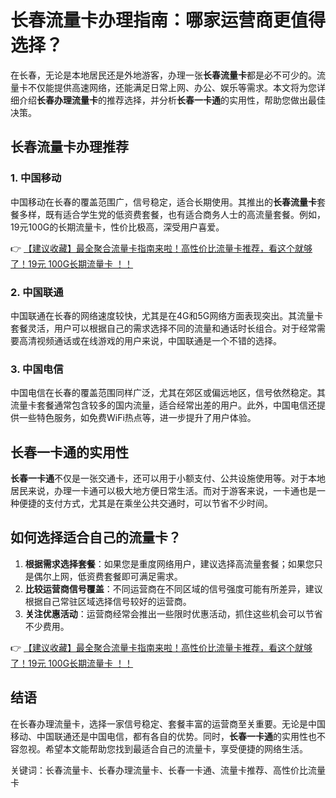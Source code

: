 # 长春流量卡办理指南：哪家运营商更值得选择？

在长春，无论是本地居民还是外地游客，办理一张**长春流量卡**都是必不可少的。流量卡不仅能提供高速网络，还能满足日常上网、办公、娱乐等需求。本文将为您详细介绍**长春办理流量卡**的推荐选择，并分析**长春一卡通**的实用性，帮助您做出最佳决策。

## 长春流量卡办理推荐

### 1. 中国移动
中国移动在长春的覆盖范围广，信号稳定，适合长期使用。其推出的**长春流量卡**套餐多样，既有适合学生党的低资费套餐，也有适合商务人士的高流量套餐。例如，19元100G的长期流量卡，性价比极高，深受用户喜爱。

👉 [【建议收藏】最全聚合流量卡指南来啦！高性价比流量卡推荐，看这个就够了！19元 100G长期流量卡 ！！](https://bit.ly/Liuliangka)

### 2. 中国联通
中国联通在长春的网络速度较快，尤其是在4G和5G网络方面表现突出。其流量卡套餐灵活，用户可以根据自己的需求选择不同的流量和通话时长组合。对于经常需要高清视频通话或在线游戏的用户来说，中国联通是一个不错的选择。

### 3. 中国电信
中国电信在长春的覆盖范围同样广泛，尤其在郊区或偏远地区，信号依然稳定。其流量卡套餐通常包含较多的国内流量，适合经常出差的用户。此外，中国电信还提供一些特色服务，如免费WiFi热点等，进一步提升了用户体验。

## 长春一卡通的实用性

**长春一卡通**不仅是一张交通卡，还可以用于小额支付、公共设施使用等。对于本地居民来说，办理一卡通可以极大地方便日常生活。而对于游客来说，一卡通也是一种便捷的支付方式，尤其是在乘坐公共交通时，可以节省不少时间。

## 如何选择适合自己的流量卡？

1. **根据需求选择套餐**：如果您是重度网络用户，建议选择高流量套餐；如果您只是偶尔上网，低资费套餐即可满足需求。
2. **比较运营商信号覆盖**：不同运营商在不同区域的信号强度可能有所差异，建议根据自己常驻区域选择信号较好的运营商。
3. **关注优惠活动**：运营商经常会推出一些限时优惠活动，抓住这些机会可以节省不少费用。

👉 [【建议收藏】最全聚合流量卡指南来啦！高性价比流量卡推荐，看这个就够了！19元 100G长期流量卡 ！！](https://bit.ly/Liuliangka)

## 结语

在长春办理流量卡，选择一家信号稳定、套餐丰富的运营商至关重要。无论是中国移动、中国联通还是中国电信，都有各自的优势。同时，**长春一卡通**的实用性也不容忽视。希望本文能帮助您找到最适合自己的流量卡，享受便捷的网络生活。

关键词：长春流量卡、长春办理流量卡、长春一卡通、流量卡推荐、高性价比流量卡